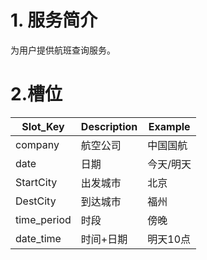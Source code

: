 # 1. 服务简介

为用户提供航班查询服务。

# 2.槽位

| **Slot\_Key** | **Description** | **Example** |
| --- | --- | --- |
| company | 航空公司 | 中国国航 |
| date | 日期 | 今天\/明天 |
| StartCity | 出发城市 | 北京 |
| DestCity | 到达城市 | 福州 |
| time_period | 时段 | 傍晚|
| date_time |时间+日期 | 明天10点|







